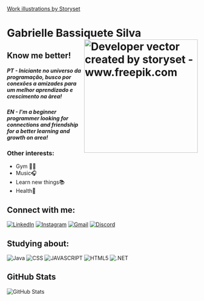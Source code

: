 <a href="https://storyset.com/work"> Work illustrations by Storyset</a> 
<h1> Gabrielle Bassiquete Silva
  <a href"https://github.com/gabrielle978">
  <img align="right"  alt="Developer vector created by storyset - www.freepik.com" height="300" src="https://github.com/gabrielle978/gabrielle978/assets/100743446/d2bc9d67-c5e2-4789-90f1-a5c81beddf55"></a>
</h1>

## Know me better!
<h5><em>PT - </em> Iniciante no universo da programação, busco por conexões a amizades para um melhor aprendizado e crescimento na àrea!</h5>
<h5><em>EN - </em> I'm a beginner programmer looking for connections and friendship for a better learning and growth on area!</h5>

### Other interests: 
* Gym 🏋️‍♀️
* Music🎧
* Learn new things📚
* Health🍉

## Connect with me:

[![LinkedIn](https://img.shields.io/badge/LinkedIn-97195D?style=for-the-badge&logo=linkedin&logoColor=white)](https://www.linkedin.com/in/gabrielle-b-4b4883205/)
[![Instagram](https://img.shields.io/badge/-Instagram-97195D?style=for-the-badge&logo=instagram&logoColor=white)](https://www.instagram.com/gaabiis_bassiquete?igsh=d2xweDF0YzI2Njh6)
[![Gmail](https://img.shields.io/badge/Gmail-97195D?style=for-the-badge&logo=gmail&logoColor=white)](mailto:Gbassiquete@gmail.com)
[![Discord](https://img.shields.io/badge/Discord-97195D?style=for-the-badge&logo=discord&logoColor=white)](https://discord.gg/HnZS8JRG)

## Studying about:
![Java](https://img.shields.io/badge/Java-007396?style=for-the-badge&logo=java&logoColor=white)
![CSS](https://img.shields.io/badge/css-blue?style=for-the-badge&logo=css&logoColor=white)
![JAVASCRIPT](https://img.shields.io/badge/javascript-gold?style=for-the-badge&logo=js&logoColor=white)
![HTML5](https://img.shields.io/badge/HTML5-E34F26?style=for-the-badge&logo=html5&logoColor=white)
![.NET](https://img.shields.io/badge/.NET-512BD4?style=for-the-badge&logo=dotnet&logoColor=white)

## GitHub Stats
![GitHub Stats](https://github-readme-stats.vercel.app/api?username=Gabrielle978&theme=transparent&bg_color=000&border_color=97195D&show_icons=true&icon_color=97195D&title_color=97195D&text_color=FFF)
